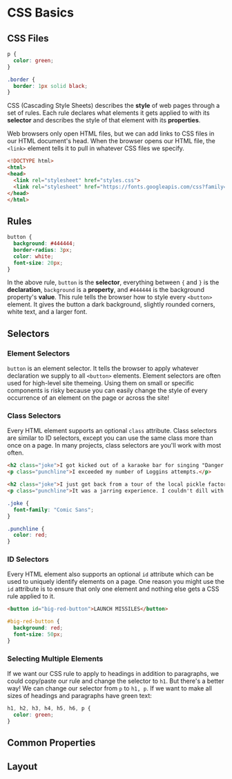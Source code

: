 # CSS Basics

## CSS Files

```css
p {
  color: green;
}

.border {
  border: 1px solid black;
}
```

CSS (Cascading Style Sheets) describes the __style__ of web pages through a set of rules. Each rule declares what elements it gets applied to with its __selector__ and describes the style of that element with its __properties__.

Web browsers only open HTML files, but we can add links to CSS files in our HTML document's head. When the browser opens our HTML file, the `<link>` element tells it to pull in whatever CSS files we specify.

```html
<!DOCTYPE html>
<html>
<head>
  <link rel="stylesheet" href="styles.css">
  <link rel="stylesheet" href="https://fonts.googleapis.com/css?family=Roboto"> 
</head>
</html>
```

## Rules

```css
button {
  background: #444444;
  border-radius: 3px;
  color: white;
  font-size: 20px;
}
```

In the above rule, `button` is the __selector__, everything between `{` and `}` is the __declaration__, `background` is a __property__, and `#444444` is the background property's __value__. This rule tells the browser how to style every `<button>` element. It gives the button a dark background, slightly rounded corners, white text, and a larger font.

## Selectors

### Element Selectors

`button` is an element selector. It tells the browser to apply whatever declaration we supply to all `<button>` elements. Element selectors are often used for high-level site themeing. Using them on small or specific components is risky because you can easily change the style of every occurrence of an element on the page or across the site!

### Class Selectors

Every HTML element supports an optional `class` attribute. Class selectors are similar to ID selectors, except you can use the same class more than once on a page. In many projects, class selectors are you'll work with most often.

```html
<h2 class="joke">I got kicked out of a karaoke bar for singing "Danger Zone" five times.</h2>
<p class="punchline">I exceeded my number of Loggins attempts.</p>

<h2 class="joke">I just got back from a tour of the local pickle factory.</h2>
<p class="punchline">It was a jarring experience. I couldn't dill with it.</p>
```

```css
.joke {
  font-family: "Comic Sans";
}

.punchline {
  color: red;
}
```

### ID Selectors

Every HTML element also supports an optional `id` attribute which can be used to uniquely identify elements on a page. One reason you might use the `id` attribute is to ensure that only one element and nothing else gets a CSS rule applied to it.

```html
<button id="big-red-button">LAUNCH MISSILES</button>
```

```css
#big-red-button {
  background: red;
  font-size: 50px;
}
```

### Selecting Multiple Elements

If we want our CSS rule to apply to headings in addition to paragraphs, we could copy/paste our rule and change the selector to `h1`. But there's a better way! We can change our selector from `p` to `h1, p`. If we want to make all sizes of headings and paragraphs have green text:

```css
h1, h2, h3, h4, h5, h6, p {
  color: green;
}
```

## Common Properties

## Layout
